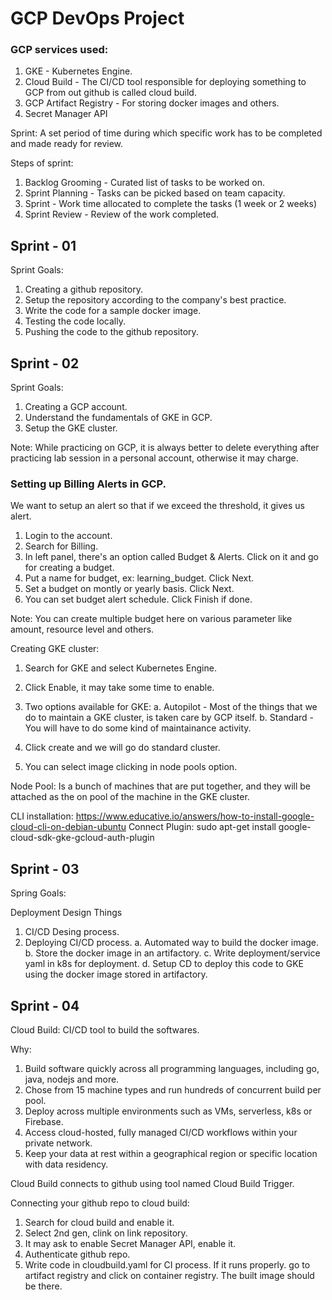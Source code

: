 # GCP DevOps Project


### GCP services used:
1. GKE - Kubernetes Engine.
2. Cloud Build - The CI/CD tool responsible for deploying something to GCP from out github is called cloud build. 
3. GCP Artifact Registry - For storing docker images and others. 
4. Secret Manager API


Sprint: A set period of time during which specific work has to be completed and made ready for review. 

Steps of sprint:
1. Backlog Grooming - Curated list of tasks to be worked on. 
2. Sprint Planning - Tasks can be picked based on team capacity. 
3. Sprint - Work time allocated to complete the tasks (1 week or 2 weeks)
4. Sprint Review - Review of the work completed. 


## Sprint - 01 

Sprint Goals: 
1. Creating a github repository. 
2. Setup the repository according to the company's best practice. 
3. Write the code for a sample docker image. 
4. Testing the code locally. 
5. Pushing the code to the github repository. 


## Sprint - 02 

Sprint Goals:
1. Creating a GCP account. 
2. Understand the fundamentals of GKE in GCP. 
3. Setup the GKE cluster. 

Note: While practicing on GCP, it is always better to delete everything after practicing lab session in a personal account, otherwise it may charge. 

### Setting up Billing Alerts in GCP.

We want to setup an alert so that if we exceed the threshold, it gives us alert. 

1. Login to the account. 
2. Search for Billing.
3. In left panel, there's an option called Budget & Alerts. Click on it and go for creating a budget. 
4. Put a name for budget, ex: learning_budget. Click Next. 
5. Set a budget on montly or yearly basis. Click Next. 
6. You can set budget alert schedule. Click Finish if done. 

Note: You can create multiple budget here on various parameter like amount, resource level and others. 


Creating GKE cluster:
1. Search for GKE and select Kubernetes Engine. 
2. Click Enable, it may take some time to enable. 
3. Two options available for GKE:
    a. Autopilot - Most of the things that we do to maintain a GKE cluster, is taken care by GCP itself.
    b. Standard - You will have to do some kind of maintainance activity. 

4. Click create and we will go do standard cluster. 
5. You can select image clicking in node pools option.

Node Pool: Is a bunch of machines that are put together, and they will be attached as the on pool of the machine in the GKE cluster. 

CLI installation: https://www.educative.io/answers/how-to-install-google-cloud-cli-on-debian-ubuntu
Connect Plugin: sudo apt-get install google-cloud-sdk-gke-gcloud-auth-plugin



## Sprint - 03

Spring Goals:

Deployment Design Things

1. CI/CD Desing process.
2. Deploying CI/CD process.
    a. Automated way to build the docker image.
    b. Store the docker image in an artifactory. 
    c. Write deployment/service yaml in k8s for deployment. 
    d. Setup CD to deploy this code to GKE using the docker image stored in artifactory. 



## Sprint - 04 

Cloud Build: CI/CD tool to build the softwares. 

Why:
1. Build software quickly across all programming languages, including go, java, nodejs and more. 
2. Chose from 15 machine types and run hundreds of concurrent build per pool. 
3. Deploy across multiple environments such as VMs, serverless, k8s or Firebase. 
4. Access cloud-hosted, fully managed CI/CD workflows within your private network. 
5. Keep your data at rest within a geographical region or specific location with data residency. 

Cloud Build connects to github using tool named Cloud Build Trigger.

Connecting your github repo to cloud build:

1. Search for cloud build and enable it. 
2. Select 2nd gen, clink on link repository. 
3. It may ask to enable Secret Manager API, enable it. 
4. Authenticate github repo. 
5. Write code in cloudbuild.yaml for CI process. If it runs properly. go to artifact registry and click on container registry. The built image should be there. 



















